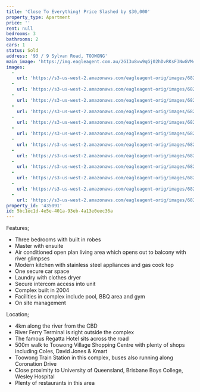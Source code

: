 ```yaml
---
title: 'Close To Everything! Price Slashed by $30,000'
property_type: Apartment
price: ''
rent: null
bedrooms: 3
bathrooms: 2
cars: 1
status: Sold
address: '93 / 9 Sylvan Road, TOOWONG'
main_image: 'https://img.eagleagent.com.au/2GI3u8vw9qGj02hDvRKsF3NwGVM=/1280x854/smart/https://s3-us-west-2.amazonaws.com/eagleagent-orig/images/6820409/109970336-image-M.jpg'
images:
  -
    url: 'https://s3-us-west-2.amazonaws.com/eagleagent-orig/images/6820420/109970336-image-K.jpg'
  -
    url: 'https://s3-us-west-2.amazonaws.com/eagleagent-orig/images/6820419/109970336-image-J.jpg'
  -
    url: 'https://s3-us-west-2.amazonaws.com/eagleagent-orig/images/6820418/109970336-image-I.jpg'
  -
    url: 'https://s3-us-west-2.amazonaws.com/eagleagent-orig/images/6820417/109970336-image-H.jpg'
  -
    url: 'https://s3-us-west-2.amazonaws.com/eagleagent-orig/images/6820416/109970336-image-G.jpg'
  -
    url: 'https://s3-us-west-2.amazonaws.com/eagleagent-orig/images/6820415/109970336-image-F.jpg'
  -
    url: 'https://s3-us-west-2.amazonaws.com/eagleagent-orig/images/6820414/109970336-image-E.jpg'
  -
    url: 'https://s3-us-west-2.amazonaws.com/eagleagent-orig/images/6820413/109970336-image-D.jpg'
  -
    url: 'https://s3-us-west-2.amazonaws.com/eagleagent-orig/images/6820412/109970336-image-C.jpg'
  -
    url: 'https://s3-us-west-2.amazonaws.com/eagleagent-orig/images/6820411/109970336-image-B.jpg'
  -
    url: 'https://s3-us-west-2.amazonaws.com/eagleagent-orig/images/6820410/109970336-image-A.jpg'
  -
    url: 'https://s3-us-west-2.amazonaws.com/eagleagent-orig/images/6820409/109970336-image-M.jpg'
property_id: '435091'
id: 5bc1ec1d-4e5e-401a-93eb-4a13e0eec36a
---
```

Features;
*  Three bedrooms with built in robes
*  Master with ensuite
*  Air conditioned open plan living area which opens out to balcony with river glimpses
*  Modern kitchen with stainless steel appliances and gas cook top
*  One secure car space
*  Laundry with clothes dryer
*  Secure intercom access into unit
*  Complex built in 2004
*  Facilities in complex include pool, BBQ area and gym
*  On site management

Location;
*  4km along the river from the CBD
*  River Ferry Terminal is right outside the complex
*  The famous Regatta Hotel sits across the road
*  500m walk to Toowong Village Shopping Centre with plenty of shops including Coles, David Jones & Kmart
*  Toowong Train Station in this complex, buses also running along Coronation Drive
*  Close proximity to University of Queensland, Brisbane Boys College, Wesley Hospital
*  Plenty of restaurants in this area